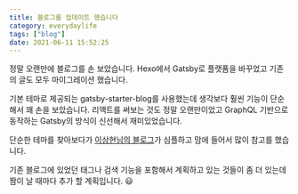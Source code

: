 ```yaml
---
title: 블로그를 업데이트 했습니다
category: everydaylife
tags: ["blog"]
date: 2021-06-11 15:52:25
---
```


정말 오랜만에 블로그를 손 보았습니다. Hexo에서 Gatsby로 플랫폼을 바꾸었고 기존의 글도 모두 마이그레이션 했습니다.

기본 테마로 제공되는 gatsby-starter-blog를 사용했는데 생각보다 훨씬 기능이 단순해서 꽤 손을 보았습니다. 리액트를 써보는 것도 정말 오랜만이었고 GraphQL 기반으로 동작하는 Gatsby의 방식이 신선해서 재미있었습니다.

단순한 테마를 찾아보다가 [이상현님의 블로그](https://iamsang.com/)가 심플하고 맘에 들어서 많이 참고를 했습니다.

기존 블로그에 있었던 태그나 검색 기능을 포함해서 계획하고 있는 것들이 좀 더 있는데 짬이 날 때마다 추가 할 계획입니다. 😃